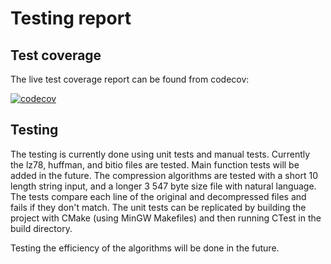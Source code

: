 # Testing report

## Test coverage

The live test coverage report can be found from codecov:

[![codecov](https://codecov.io/github/oskarruo/tiralabra/graph/badge.svg?token=XWZXH8K9VF)](https://codecov.io/github/oskarruo/tiralabra)

## Testing

The testing is currently done using unit tests and manual tests. 
Currently the lz78, huffman, and bitio files are tested. 
Main function tests will be added in the future. 
The compression algorithms are tested with a short 10 length string input, and a longer 3 547 byte size file with natural language. 
The tests compare each line of the original and decompressed files and fails if they don't match. 
The unit tests can be replicated by building the project with CMake (using MinGW Makefiles) and then running CTest in the build directory.

Testing the efficiency of the algorithms will be done in the future.
